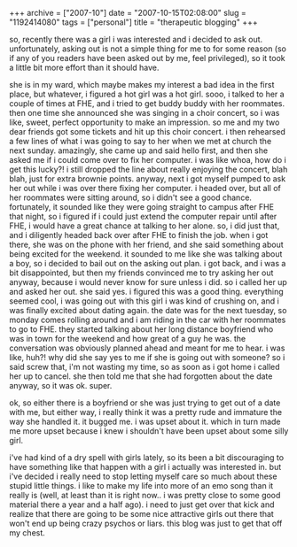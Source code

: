 +++
archive = ["2007-10"]
date = "2007-10-15T02:08:00"
slug = "1192414080"
tags = ["personal"]
title = "therapeutic blogging"
+++

so, recently there was a girl i was interested and i decided to ask out.
unfortunately, asking out is not a simple thing for me to for some reason
(so if any of you readers have been asked out by me, feel privileged), so
it took a little bit more effort than it should have.

she is in my ward, which maybe makes my interest a bad idea in the first
place, but whatever, i figured a hot girl was a hot girl. sooo, i talked
to her a couple of times at FHE, and i tried to get buddy buddy with her
roommates. then one time she announced she was singing in a choir concert,
so i was like, sweet, perfect opportunity to make an impression. so me and
my two dear friends got some tickets and hit up this choir concert. i then
rehearsed a few lines of what i was going to say to her when we met at
church the next sunday. amazingly, she came up and said hello first, and
then she asked me if i could come over to fix her computer. i was like
whoa, how do i get this lucky?! i still dropped the line about really
enjoying the concert, blah blah, just for extra brownie points. anyway,
next i got myself pumped to ask her out while i was over there fixing her
computer. i headed over, but all of her roommates were sitting around, so
i didn't see a good chance. fortunately, it sounded like they were going
straight to campus after FHE that night, so i figured if i could just
extend the computer repair until after FHE, i would have a great chance at
talking to her alone. so, i did just that, and i diligently headed back
over after FHE to finish the job. when i got there, she was on the phone
with her friend, and she said something about being excited for the
weekend. it sounded to me like she was talking about a boy, so i decided
to bail out on the asking out plan. i got back, and i was a bit
disappointed, but then my friends convinced me to try asking her out
anyway, because i would never know for sure unless i did. so i called her
up and asked her out. she said yes. i figured this was a good thing.
everything seemed cool, i was going out with this girl i was kind of
crushing on, and i was finally excited about dating again. the date was
for the next tuesday, so monday comes rolling around and i am riding in
the car with her roommates to go to FHE. they started talking about her
long distance boyfriend who was in town for the weekend and how great of
a guy he was. the conversation was obviously planned ahead and meant for
me to hear. i was like, huh?! why did she say yes to me if she is going
out with someone? so i said screw that, i'm not wasting my time, so as
soon as i got home i called her up to cancel. she then told me that she
had forgotten about the date anyway, so it was ok. super.

ok, so either there is a boyfriend or she was just trying to get out of
a date with me, but either way, i really think it was a pretty rude and
immature the way she handled it. it bugged me. i was upset about it. which
in turn made me more upset because i knew i shouldn't have been upset
about some silly girl.

i've had kind of a dry spell with girls lately, so its been a bit
discouraging to have something like that happen with a girl i actually was
interested in. but i've decided i really need to stop letting myself care
so much about these stupid little things. i like to make my life into more
of an emo song than it really is (well, at least than it is right now..
i was pretty close to some good material there a year and a half ago).
i need to just get over that kick and realize that there are going to be
some nice attractive girls out there that won't end up being crazy psychos
or liars. this blog was just to get that off my chest.

